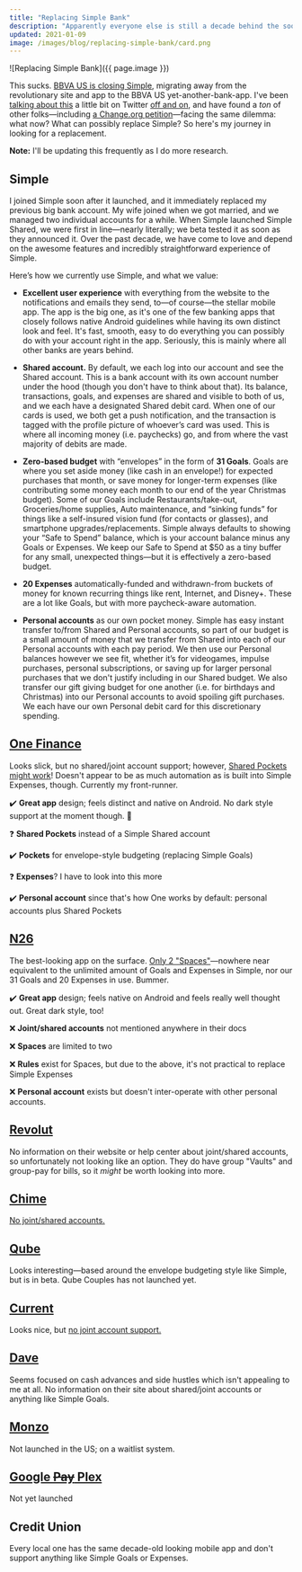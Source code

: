 ```yaml
---
title: "Replacing Simple Bank"
description: "Apparently everyone else is still a decade behind the soon-to-close neobank"
updated: 2021-01-09
image: /images/blog/replacing-simple-bank/card.png
---
```


![Replacing Simple Bank]({{ page.image }})

This sucks. [BBVA US is closing Simple](https://www.simple.com/blog/simple-is-closing), migrating away from the revolutionary site and app to the BBVA US yet-another-bank-app. I've been [talking about this](https://twitter.com/CassidyJames/status/1347299178158804992) a little bit on Twitter [off and on](https://twitter.com/CassidyJames/status/1347615632984928257), and have found a _ton_ of other folks—including [a Change.org petition](http://chng.it/KXNzmJPx)—facing the same dilemma: what now? What can possibly replace Simple? So here's my journey in looking for a replacement.

**Note:** I'll be updating this frequently as I do more research.

## Simple

I joined Simple soon after it launched, and it immediately replaced my previous big bank account. My wife joined when we got married, and we managed two individual accounts for a while. When Simple launched Simple Shared, we were first in line—nearly literally; we beta tested it as soon as they announced it. Over the past decade, we have come to love and depend on the awesome features and incredibly straightforward experience of Simple.

Here’s how we currently use Simple, and what we value:

- **Excellent user experience** with everything from the website to the notifications and emails they send, to—of course—the stellar mobile app. The app is the big one, as it's one of the few banking apps that closely follows native Android guidelines while having its own distinct look and feel. It's fast, smooth, easy to do everything you can possibly do with your account right in the app. Seriously, this is mainly where all other banks are years behind.

- **Shared account.** By default, we each log into our account and see the Shared account. This is a bank account with its own account number under the hood (though you don't have to think about that). Its balance, transactions, goals, and expenses are shared and visible to both of us, and we each have a designated Shared debit card. When one of our cards is used, we both get a push notification, and the transaction is tagged with the profile picture of whoever’s card was used. This is where all incoming money (i.e. paychecks) go, and from where the vast majority of debits are made.

- **Zero-based budget** with “envelopes” in the form of **31 Goals**. Goals are where you set aside money (like cash in an envelope!) for expected purchases that month, or save money for longer-term expenses (like contributing some money each month to our end of the year Christmas budget). Some of our Goals include Restaurants/take-out, Groceries/home supplies, Auto maintenance, and “sinking funds” for things like a self-insured vision fund (for contacts or glasses), and smartphone upgrades/replacements. Simple always defaults to showing your “Safe to Spend” balance, which is your account balance minus any Goals or Expenses. We keep our Safe to Spend at $50 as a tiny buffer for any small, unexpected things—but it is effectively a zero-based budget.

- **20 Expenses** automatically-funded and withdrawn-from buckets of money for known recurring things like rent, Internet, and Disney+. These are a lot like Goals, but with more paycheck-aware automation.

- **Personal accounts** as our own pocket money. Simple has easy instant transfer to/from Shared and Personal accounts, so part of our budget is a small amount of money that we transfer from Shared into each of our Personal accounts with each pay period. We then use our Personal balances however we see fit, whether it’s for videogames, impulse purchases, personal subscriptions, or saving up for larger personal purchases that we don't justify including in our Shared budget. We also transfer our gift giving budget for one another (i.e. for birthdays and Christmas) into our Personal accounts to avoid spoiling gift purchases. We each have our own Personal debit card for this discretionary spending.

## [One Finance](https://www.onefinance.com/)

Looks slick, but no shared/joint account support; however, [Shared Pockets might work](https://help.onefinance.com/hc/en-us/articles/360052767694-Joint-Accounts)! Doesn't appear to be as much automation as is built into Simple Expenses, though. Currently my front-runner.

✔️ **Great app** design; feels distinct and native on Android. No dark style support at the moment though. 🙈️

❓️ **Shared Pockets** instead of a Simple Shared account

✔️ **Pockets** for envelope-style budgeting (replacing Simple Goals)

❓️ **Expenses**? I have to look into this more

✔️ **Personal account** since that's how One works by default: personal accounts plus Shared Pockets

## [N26](https://n26.com/en-us)

The best-looking app on the surface. [Only 2 "Spaces"](https://n26.com/en-us/spaces)—nowhere near equivalent to the unlimited amount of Goals and Expenses in Simple, nor our 31 Goals and 20 Expenses in use. Bummer.

✔️ **Great app** design; feels native on Android and feels really well thought out. Great dark style, too!

❌️ **Joint/shared accounts** not mentioned anywhere in their docs

❌️ **Spaces** are limited to two

❌️ **Rules** exist for Spaces, but due to the above, it's not practical to replace Simple Expenses

❌️ **Personal account** exists but doesn't inter-operate with other personal accounts.

## [Revolut](https://www.revolut.com/en-US/)

No information on their website or help center about joint/shared accounts, so unfortunately not looking like an option. They do have group "Vaults" and group-pay for bills, so it _might_ be worth looking into more.

## [Chime](https://www.chime.com/)

[No joint/shared accounts.](https://chime.zendesk.com/hc/en-us/articles/115003650988-Does-Chime-offer-joint-accounts-)

## [Qube](https://qubemoney.com/)

Looks interesting—based around the envelope budgeting style like Simple, but is in beta. Qube Couples has not launched yet.

## [Current](https://current.com)

Looks nice, but [no joint account support.](https://support.current.com/hc/en-us/articles/360043876754-Can-I-sign-up-for-a-joint-account-)

## [Dave](https://dave.com)

Seems focused on cash advances and side hustles which isn't appealing to me at all. No information on their site about shared/joint accounts or anything like Simple Goals.

## [Monzo](https://monzo.com/usa/)

Not launched in the US; on a waitlist system.

## [Google ~~Pay~~ Plex](https://www.theverge.com/2020/11/18/21571806/google-pay-relaunch-money-payments-finances-deals-offers-banking-plex#XflVHM)

Not yet launched

## Credit Union

Every local one has the same decade-old looking mobile app and don't support anything like Simple Goals or Expenses.
